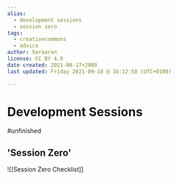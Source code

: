 ```yaml
---
alias:
  - development sessions
  - session zero
tags:
  - creativecommons
  - advice
author: Seraaron
license: CC BY 4.0
date created: 2021-08-17+2000
last updated: Friday 2021-09-10 @ 16:12:58 (UTC+0100)

---
```


# Development Sessions

#unfinished 

## 'Session Zero'

![[Session Zero Checklist]]
